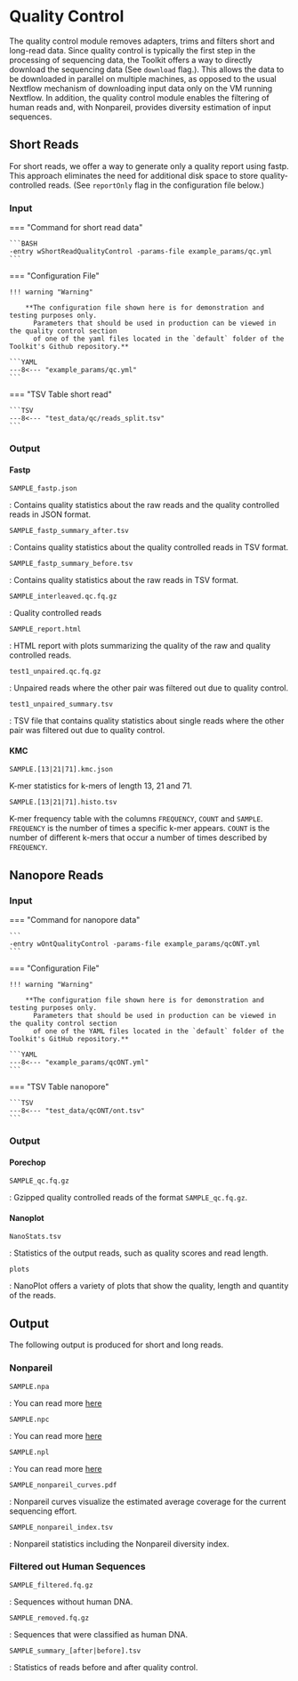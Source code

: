 # Quality Control

The quality control module removes adapters, trims and filters short and long-read data.
Since quality control is typically the first step in the processing of sequencing data, the Toolkit offers a way to
directly download the sequencing data (See `download` flag.). This allows the data to be downloaded in parallel on multiple machines,
as opposed to the usual Nextflow mechanism of downloading input data only on the VM running Nextflow.
In addition, the quality control module enables the filtering of human reads and, with Nonpareil, provides diversity estimation of input sequences. 

## Short Reads

For short reads, we offer a way to generate only a quality report using fastp. This approach eliminates the need for additional disk space to store quality-controlled reads.  (See `reportOnly` flag in the configuration file below.)

### Input

=== "Command for short read data"

    ```BASH
    -entry wShortReadQualityControl -params-file example_params/qc.yml
    ```

=== "Configuration File"

    !!! warning "Warning"
     
        **The configuration file shown here is for demonstration and testing purposes only. 
          Parameters that should be used in production can be viewed in the quality control section 
          of one of the yaml files located in the `default` folder of the Toolkit's Github repository.**

    ```YAML
    ---8<--- "example_params/qc.yml"
    ```

=== "TSV Table short read"

    ```TSV
    ---8<--- "test_data/qc/reads_split.tsv"
    ```

### Output

#### Fastp

`SAMPLE_fastp.json`

:  Contains quality statistics about the raw reads and the quality controlled reads in JSON format. 

`SAMPLE_fastp_summary_after.tsv`

:  Contains quality statistics about the quality controlled reads in TSV format. 

`SAMPLE_fastp_summary_before.tsv`

:  Contains quality statistics about the raw reads in TSV format. 

`SAMPLE_interleaved.qc.fq.gz`

:  Quality controlled reads

`SAMPLE_report.html`

:  HTML report with plots summarizing the quality of the raw and quality controlled reads.

`test1_unpaired.qc.fq.gz`

: Unpaired reads where the other pair was filtered out due to quality control. 

`test1_unpaired_summary.tsv`

:  TSV file that contains quality statistics about single reads where the other pair was filtered out due to quality control. 

#### KMC 

`SAMPLE.[13|21|71].kmc.json`

K-mer statistics for k-mers of length 13, 21 and 71.

`SAMPLE.[13|21|71].histo.tsv`

K-mer frequency table with the columns `FREQUENCY`, `COUNT` and `SAMPLE`.
`FREQUENCY` is the number of times a specific k-mer appears.
`COUNT` is the number of different k-mers that occur a number of times described by `FREQUENCY`.

## Nanopore Reads

### Input

=== "Command for nanopore data"

    ```
    -entry wOntQualityControl -params-file example_params/qcONT.yml
    ```

=== "Configuration File"

    !!! warning "Warning"
     
        **The configuration file shown here is for demonstration and testing purposes only. 
          Parameters that should be used in production can be viewed in the quality control section 
          of one of the YAML files located in the `default` folder of the Toolkit's GitHub repository.**

    ```YAML
    ---8<--- "example_params/qcONT.yml"
    ```

=== "TSV Table nanopore"

    ```TSV
    ---8<--- "test_data/qcONT/ont.tsv"
    ```
 
### Output

#### Porechop

`SAMPLE_qc.fq.gz`

: Gzipped quality controlled reads of the format `SAMPLE_qc.fq.gz`.


#### Nanoplot

`NanoStats.tsv`

: Statistics of the output reads, such as quality scores and read length.

`plots`

: NanoPlot offers a variety of plots that show the quality, length and quantity of the reads.

## Output

The following output is produced for short and long reads. 

### Nonpareil

`SAMPLE.npa`

: You can read more [here](https://nonpareil.readthedocs.io/en/latest/redundancy.html#output)

`SAMPLE.npc`

: You can read more [here](https://nonpareil.readthedocs.io/en/latest/redundancy.html#output)

`SAMPLE.npl`

: You can read more [here](https://nonpareil.readthedocs.io/en/latest/redundancy.html#output)

`SAMPLE_nonpareil_curves.pdf`

: Nonpareil curves visualize the estimated average coverage for the current sequencing effort.

`SAMPLE_nonpareil_index.tsv`

: Nonpareil statistics including the Nonpareil diversity index. 

### Filtered out Human Sequences

`SAMPLE_filtered.fq.gz`

: Sequences without human DNA.

`SAMPLE_removed.fq.gz`

: Sequences that were classified as human DNA. 

`SAMPLE_summary_[after|before].tsv`

: Statistics of reads before and after quality control. 
